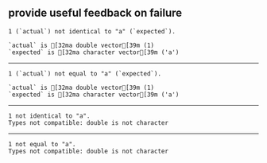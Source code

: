 ## provide useful feedback on failure

    1 (`actual`) not identical to "a" (`expected`).
    
    `actual` is [32ma double vector[39m (1)
    `expected` is [32ma character vector[39m ('a')

---

    1 (`actual`) not equal to "a" (`expected`).
    
    `actual` is [32ma double vector[39m (1)
    `expected` is [32ma character vector[39m ('a')

---

    1 not identical to "a".
    Types not compatible: double is not character

---

    1 not equal to "a".
    Types not compatible: double is not character

